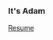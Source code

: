 ### It's Adam

[Resume](https://docs.google.com/document/d/19xlEVkXqQbj_SU8mHCTDl3kk8HiwLL9L5B-csqx3DRs/edit?usp=sharing)
<!--
**realadamsmith/realadamsmith** is a ✨ _special_ ✨ repository because its `README.md` (this file) appears on your GitHub profile.

Here are some ideas to get you started:

- 🔭 I’m currently working on ...
- 🌱 I’m currently learning ...
- 👯 I’m looking to collaborate on ...
- 🤔 I’m looking for help with ...
- 💬 Ask me about ...
- 📫 How to reach me: ...
- 😄 Pronouns: ...
- ⚡ Fun fact: ...
-->
